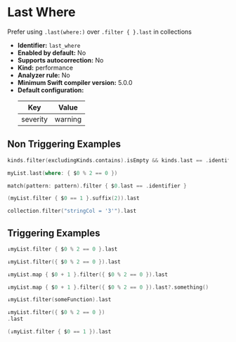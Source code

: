# Last Where

Prefer using `.last(where:)` over `.filter { }.last` in collections

* **Identifier:** `last_where`
* **Enabled by default:** No
* **Supports autocorrection:** No
* **Kind:** performance
* **Analyzer rule:** No
* **Minimum Swift compiler version:** 5.0.0
* **Default configuration:**
  <table>
  <thead>
  <tr><th>Key</th><th>Value</th></tr>
  </thead>
  <tbody>
  <tr>
  <td>
  severity
  </td>
  <td>
  warning
  </td>
  </tr>
  </tbody>
  </table>

## Non Triggering Examples

```swift
kinds.filter(excludingKinds.contains).isEmpty && kinds.last == .identifier
```

```swift
myList.last(where: { $0 % 2 == 0 })
```

```swift
match(pattern: pattern).filter { $0.last == .identifier }
```

```swift
(myList.filter { $0 == 1 }.suffix(2)).last
```

```swift
collection.filter("stringCol = '3'").last
```

## Triggering Examples

```swift
↓myList.filter { $0 % 2 == 0 }.last
```

```swift
↓myList.filter({ $0 % 2 == 0 }).last
```

```swift
↓myList.map { $0 + 1 }.filter({ $0 % 2 == 0 }).last
```

```swift
↓myList.map { $0 + 1 }.filter({ $0 % 2 == 0 }).last?.something()
```

```swift
↓myList.filter(someFunction).last
```

```swift
↓myList.filter({ $0 % 2 == 0 })
.last
```

```swift
(↓myList.filter { $0 == 1 }).last
```